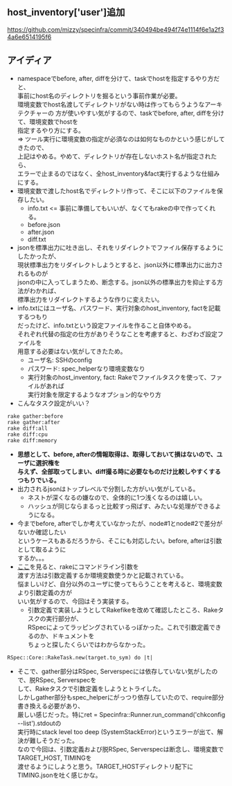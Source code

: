 ## host_inventory['user']追加

https://github.com/mizzy/specinfra/commit/340494be494f74e1114f6e1a2f34a6e6514195f6

## アイディア

- namespaceでbefore, after, diffを分けて、taskでhostを指定するやり方だと、  
  事前にhost名のディレクトリを掘るという事前作業が必要。  
  環境変数でhost名渡してディレクトリがない時は作ってもらうようなアーキテクチャーの
  方が使いやすい気がするので、taskでbefore, after, diffを分けて、環境変数でhostを  
  指定するやり方にする。  
  => ツール実行に環境変数の指定が必須なのは如何なものかという感じがしてきたので、  
     上記はやめる。やめて、ディレクトリが存在しないホスト名が指定されたら、  
     エラーで止まるのではなく、全host_inventory&fact実行するような仕組みにする。
- 環境変数で渡したhost名でディレクトリ作って、そこに以下のファイルを保存したい。  
  + info.txt <= 事前に準備してもいいが、なくてもrakeの中で作ってくれる。
  + before.json
  + after.json
  + diff.txt
- jsonを標準出力に吐き出し、それをリダイレクトでファイル保存するようにしたかったが、  
  現状標準出力をリダイレクトしようとすると、json以外に標準出力に出力されるものが  
  jsonの中に入ってしまうため、断念する。json以外の標準出力を抑止する方法がわかれば、  
  標準出力をリダイレクトするような作りに変えたい。
- info.txtにはユーザ名、パスワード、実行対象のhost_inventory, factを記載するつもり  
  だったけど、info.txtという設定ファイルを作ること自体やめる。  
  それぞれ代替の指定の仕方がありそうなことを考慮すると、わざわざ設定ファイルを  
  用意する必要はない気がしてきたため。
  + ユーザ名: SSHのconfig
  + パスワード: spec_helperなり環境変数なり
  + 実行対象のhost_inventory, fact: Rakeでファイルタスクを使って、ファイルがあれば  
    実行対象を限定するようなオプション的なやり方
- こんなタスク設定がいい？

```
rake gather:before
rake gather:after
rake diff:all
rake diff:cpu
rake diff:memory
```
- **思想として、before, afterの情報取得は、取得しておいて損はないので、ユーザに選択権を  
  与えず、全部取ってしまい、diff撮る時に必要なものだけ比較しやすくするつもりでいる。**
- 出力されるjsonはトップレベルで分割した方がいい気がしている。
  + ネストが深くなるの嫌なので、全体的に1つ浅くなるのは嬉しい。
  + ハッシュが同じならまるっと比較すっ飛ばす、みたいな処理ができるようになる。
- 今までbefore, afterでしか考えていなかったが、node#1とnode#2で差分がないか確認したい  
  というケースもあるだろうから、そこにも対応したい。before, afterは引数として取るように  
  するか。。。
- [ここ](http://www.ownway.info/Ruby/rake/arguments)を見ると、rakeにコマンドライン引数を  
  渡す方法は引数定義するか環境変数使うかと記載されている。  
  悩ましいけど、自分以外のユーザに使ってもらうことを考えると、環境変数より引数定義の方が  
  いい気がするので、今回はそう実装する。
  + 引数定義で実装しようとしてRakefikeを改めて確認したところ、Rakeタスクの実行部分が、  
    RSpecによってラッピングされているっぽかった。これで引数定義できるのか、ドキュメントを  
    ちょっと探したくらいではわからなかった。

```
RSpec::Core::RakeTask.new(target.to_sym) do |t|
```

  + そこで、gather部分はRSpec, Serverspecには依存していない気がしたので、脱RSpec, Serverspecを  
    して、Rakeタスクで引数定義をしようとトライした。  
    しかしgather部分もspec_helperにがっつり依存していたので、require部分書き換える必要があり、  
    厳しい感じだった。特にret = Specinfra::Runner.run_command('chkconfig --list').stdoutの  
    実行時にstack level too deep (SystemStackError)というエラーが出て、解決が難しそうだった。  
    なので今回は、引数定義および脱RSpec, Serverspecは断念し、環境変数でTARGET_HOST, TIMINGを  
    渡せるようにしようと思う。TARGET_HOSTディレクトリ配下にTIMING.jsonを吐く感じかな。

